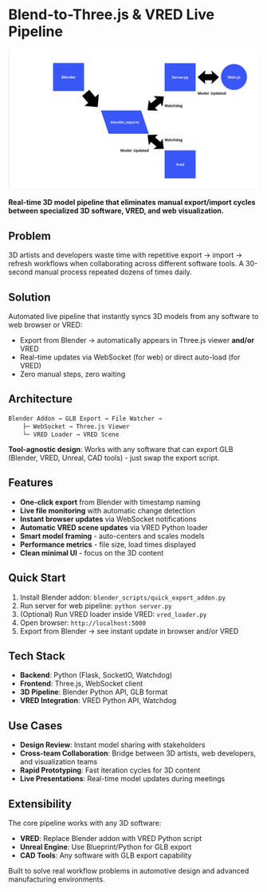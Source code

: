 # Blend-to-Three.js & VRED Live Pipeline

![Pipeline Diagram](images/image1.png)

**Real-time 3D model pipeline that eliminates manual export/import cycles between specialized 3D software, VRED, and web visualization.**

## Problem
3D artists and developers waste time with repetitive export → import → refresh workflows when collaborating across different software tools. A 30-second manual process repeated dozens of times daily.

## Solution
Automated live pipeline that instantly syncs 3D models from any software to web browser or VRED:
- Export from Blender → automatically appears in Three.js viewer **and/or** VRED
- Real-time updates via WebSocket (for web) or direct auto-load (for VRED)
- Zero manual steps, zero waiting

## Architecture
```
Blender Addon → GLB Export → File Watcher → 
    ├─ WebSocket → Three.js Viewer
    └─ VRED Loader → VRED Scene
```

**Tool-agnostic design**: Works with any software that can export GLB (Blender, VRED, Unreal, CAD tools) - just swap the export script.

## Features
- **One-click export** from Blender with timestamp naming
- **Live file monitoring** with automatic change detection
- **Instant browser updates** via WebSocket notifications
- **Automatic VRED scene updates** via VRED Python loader
- **Smart model framing** - auto-centers and scales models
- **Performance metrics** - file size, load times displayed
- **Clean minimal UI** - focus on the 3D content

## Quick Start
1. Install Blender addon: `blender_scripts/quick_export_addon.py`
2. Run server for web pipeline: `python server.py`
3. (Optional) Run VRED loader inside VRED: `vred_loader.py`
4. Open browser: `http://localhost:5000`
5. Export from Blender → see instant update in browser and/or VRED

## Tech Stack
- **Backend**: Python (Flask, SocketIO, Watchdog)
- **Frontend**: Three.js, WebSocket client
- **3D Pipeline**: Blender Python API, GLB format
- **VRED Integration**: VRED Python API, Watchdog

## Use Cases
- **Design Review**: Instant model sharing with stakeholders
- **Cross-team Collaboration**: Bridge between 3D artists, web developers, and visualization teams  
- **Rapid Prototyping**: Fast iteration cycles for 3D content
- **Live Presentations**: Real-time model updates during meetings

## Extensibility
The core pipeline works with any 3D software:
- **VRED**: Replace Blender addon with VRED Python script
- **Unreal Engine**: Use Blueprint/Python for GLB export
- **CAD Tools**: Any software with GLB export capability

Built to solve real workflow problems in automotive design and advanced manufacturing environments.